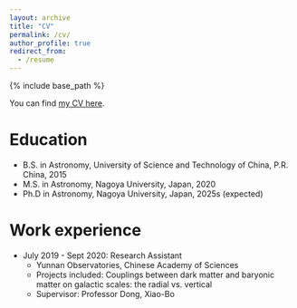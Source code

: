 ```yaml
---
layout: archive
title: "CV"
permalink: /cv/
author_profile: true
redirect_from:
  - /resume
---
```


{% include base_path %}

You can find [my CV here](http://argovela-astro.github.io/files/MA_Hai-Xia_CV.pdf). 

Education
======
* B.S. in Astronomy, University of Science and Technology of China, P.R. China, 2015
* M.S. in Astronomy, Nagoya University, Japan, 2020
* Ph.D in Astronomy, Nagoya University, Japan, 2025s (expected)

Work experience
======
* July 2019 - Sept 2020: Research Assistant
  * Yunnan Observatories, Chinese Academy of Sciences
  * Projects included: Couplings between dark matter and baryonic matter on galactic scales: the radial vs. vertical
  * Supervisor: Professor Dong, Xiao-Bo
  
<!-- Skills
======
* Skill 1
* Skill 2
  * Sub-skill 2.1
  * Sub-skill 2.2
  * Sub-skill 2.3
* Skill 3 -->

<!-- Publications
======
  <ul>{% for post in site.publications %}
    {% include archive-single-cv.html %}
  {% endfor %}</ul>
  
Talks
======
  <ul>{% for post in site.talks %}
    {% include archive-single-talk-cv.html %}
  {% endfor %}</ul>
  
Teaching
======
  <ul>{% for post in site.teaching %}
    {% include archive-single-cv.html %}
  {% endfor %}</ul>
  
Service and leadership
======
* Currently signed in to 43 different slack teams -->
